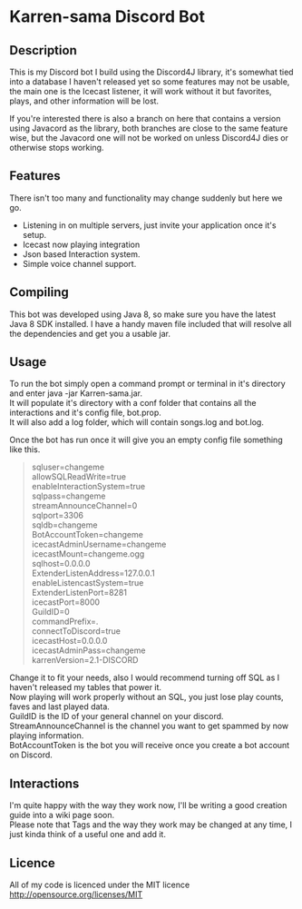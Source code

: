 Karren-sama Discord Bot
==========================

Description
-----------

This is my Discord bot I build using the Discord4J library, it's somewhat tied into a database I haven't released yet so some features may not be usable, the main one is the Icecast listener, it will work without it but favorites, plays, and other information will be lost.

If you're interested there is also a branch on here that contains a version using Javacord as the library, both branches are close to the same feature wise, but the Javacord one will not be worked on unless Discord4J dies or otherwise stops working.


Features
--------

There isn't too many and functionality may change suddenly but here we go.<br/>
* Listening in on multiple servers, just invite your application once it's setup.<br/>
* Icecast now playing integration<br/>
* Json based Interaction system.<br/>
* Simple voice channel support.<br/>

Compiling
---------

This bot was developed using Java 8, so make sure you have the latest Java 8 SDK installed.
I have a handy maven file included that will resolve all the dependencies and get you a usable jar.


Usage
-----

To run the bot simply open a command prompt or terminal in it's directory and enter java -jar Karren-sama.jar.<br/>
It will populate it's directory with a conf folder that contains all the interactions and it's config file, bot.prop.<br/>
It will also add a log folder, which will contain songs.log and bot.log.<br/>

Once the bot has run once it will give you an empty config file something like this.

> sqluser=changeme<br/>
> allowSQLReadWrite=true<br/>
> enableInteractionSystem=true<br/>
> sqlpass=changeme<br/>
> streamAnnounceChannel=0<br/>
> sqlport=3306<br/>
> sqldb=changeme<br/>
> BotAccountToken=changeme<br/>
> icecastAdminUsername=changeme<br/>
> icecastMount=changeme.ogg<br/>
> sqlhost=0.0.0.0<br/>
> ExtenderListenAddress=127.0.0.1<br/>
> enableListencastSystem=true<br/>
> ExtenderListenPort=8281<br/>
> icecastPort=8000<br/>
> GuildID=0<br/>
> commandPrefix=.<br/>
> connectToDiscord=true<br/>
> icecastHost=0.0.0.0<br/>
> icecastAdminPass=changeme<br/>
> karrenVersion=2.1-DISCORD<br/>

Change it to fit your needs, also I would recommend turning off SQL as I haven't released my tables that power it.<br/>
Now playing will work properly without an SQL, you just lose play counts, faves and last played data.<br/>
GuildID is the ID of your general channel on your discord.<br/>
StreamAnnounceChannel is the channel you want to get spammed by now playing information.<br/>
BotAccountToken is the bot you will receive once you create a bot account on Discord.<br/>

Interactions
------------

I'm quite happy with the way they work now, I'll be writing a good creation guide into a wiki page soon.<br/>
Please note that Tags and the way they work may be changed at any time, I just kinda think of a useful one and add it.<br/>


Licence
-------

All of my code is licenced under the MIT licence<br/>
<a href="http://opensource.org/licenses/MIT">http://opensource.org/licenses/MIT</a>
